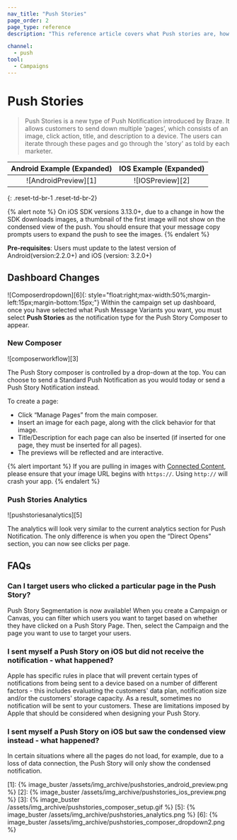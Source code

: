 ```yaml
---
nav_title: "Push Stories"
page_order: 2
page_type: reference
description: "This reference article covers what Push stories are, how to create one, as well as some frequently asked questions."

channel:
  - push
tool:
  - Campaigns
---
```


# Push Stories

> Push Stories is a new type of Push Notification introduced by Braze. It allows customers to send down multiple ‘pages’, which consists of an image, click action, title, and description to a device. The users can iterate through these pages and go through the 'story' as told by each marketer.


| Android Example (Expanded) | IOS Example (Expanded) |
| :-----: | :----------: |
| ![AndroidPreview][1] | ![IOSPreview][2] |
{: .reset-td-br-1 .reset-td-br-2}

{% alert note %}
On iOS SDK versions 3.13.0+, due to a change in how the SDK downloads images, a thumbnail of the first image will not show on the condensed view of the push. You should ensure that your message copy prompts users to expand the push to see the images.
{% endalert %}

__Pre-requisites__: Users must update to the latest version of Android(version:2.2.0+) and iOS (version: 3.2.0+)

## Dashboard Changes

![Composerdropdown][6]{: style="float:right;max-width:50%;margin-left:15px;margin-bottom:15px;"}
Within the campaign set up dashboard, once you have selected what Push Message Variants you want, you must select __Push Stories__ as the notification type for the Push Story Composer to appear. 

### New Composer
![composerworkflow][3]

The Push Story composer is controlled by a drop-down at the top. You can choose to send a Standard Push Notification as you would today or send a Push Story Notification instead.

To create a page:

* Click “Manage Pages” from the main composer.
* Insert an image for each page, along with the click behavior for that image.
* Title/Description for each page can also be inserted (if inserted for one page, they must be inserted for all pages).
* The previews will be reflected and are interactive.

{% alert important %}
If you are pulling in images with [Connected Content]({{site.baseurl}}/user_guide/personalization_and_dynamic_content/connected_content/about_connected_content/#about-connected-content), please ensure that your image URL begins with `https://`. Using `http://` will crash your app.
{% endalert %}

### Push Stories Analytics

![pushstoriesanalytics][5]

The analytics will look very similar to the current analytics section for Push Notification. The only difference is when you open the “Direct Opens” section, you can now see clicks per page.

## FAQs

### Can I target users who clicked a particular page in the Push Story?
Push Story Segmentation is now available! When you create a Campaign or Canvas, you can filter which users you want to target based on whether they have clicked on a Push Story Page. Then, select the Campaign and the page you want to use to target your users.

###  I sent myself a Push Story on iOS but did not receive the notification - what happened?
Apple has specific rules in place that will prevent certain types of notifications from being sent to a device based on a number of different factors - this includes evaluating the customers' data plan, notification size and/or the customers' storage capacity.  As a result, sometimes no notification will be sent to your customers. These are limitations imposed by Apple that should be considered when designing your Push Story.

### I sent myself a Push Story on iOS but saw the condensed view instead - what happened?
In certain situations where all the pages do not load, for example, due to a loss of data connection, the Push Story will only show the condensed notification.


[1]: {% image_buster /assets/img_archive/pushstories_android_preview.png %}
[2]: {% image_buster /assets/img_archive/pushstories_ios_preview.png %}
[3]: {% image_buster /assets/img_archive/pushstories_composer_setup.gif %}
[5]: {% image_buster /assets/img_archive/pushstories_analytics.png %}
[6]: {% image_buster /assets/img_archive/pushstories_composer_dropdown2.png %}

